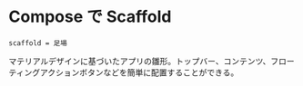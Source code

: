 # Compose で Scaffold

```
scaffold = 足場
```

マテリアルデザインに基づいたアプリの雛形。トップバー、コンテンツ、フローティングアクションボタンなどを簡単に配置することができる。

